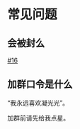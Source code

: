 # 常见问题

## 会被封么

[#16](https://github.com/phonowell/genshin-impact-script/issues/16)

## 加群口令是什么

“我永远喜欢凝光光”。

加群前请先给我点星。

